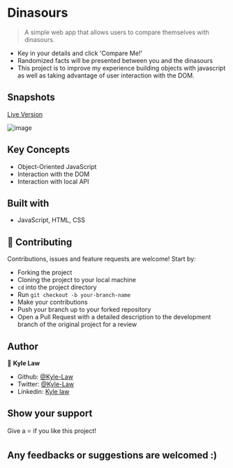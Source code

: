 # Dinasours

> A simple web app that allows users to compare themselves with dinasours.

- Key in your details and click 'Compare Me!'
- Randomized facts will be presented between you and the dinasours
- This project is to improve my experience building objects with javascript as well as taking advantage of user interaction with the DOM.

## Snapshots

[Live Version](https://rawcdn.githack.com/Kyle-Law/Dinasours/08dcf61157f9d2a93e65782c711ef261f372ee0f/index.html)

![image](https://user-images.githubusercontent.com/55923773/87528590-4ad95900-c6c0-11ea-9208-e1d6a0f31a5b.png)

## Key Concepts

- Object-Oriented JavaScript
- Interaction with the DOM
- Interaction with local API

## Built with

- JavaScript, HTML, CSS

## 🤝 Contributing

Contributions, issues and feature requests are welcome! Start by:

- Forking the project
- Cloning the project to your local machine
- `cd` into the project directory
- Run `git checkout -b your-branch-name`
- Make your contributions
- Push your branch up to your forked repository
- Open a Pull Request with a detailed description to the development branch of the original project for a review

## Author

👤 **Kyle Law**

- Github: [@Kyle-Law](https://github.com/Kyle-Law)
- Twitter: [@Kyle-Law](https://twitter.com/ZhunKhing)
- Linkedin: [Kyle law](https://www.linkedin.com/in/kyle-lawzhunkhing/)

## Show your support

Give a ⭐️ if you like this project!

## Any feedbacks or suggestions are welcomed :)
